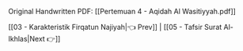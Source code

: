 Original Handwritten PDF: [[Pertemuan 4 - Aqidah Al Wasitiyyah.pdf]]

[[03 - Karakteristik Firqatun Najiyah|👈 Prev]] | [[05 - Tafsir Surat Al-Ikhlas|Next 👉]]